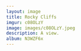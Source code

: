 ```yaml
---
layout: image
title: Rocky Cliffs
imgur: c08OLzY
image: images/c08OLzY.jpeg
description: A view.
album: N3WZF6x
---
```


